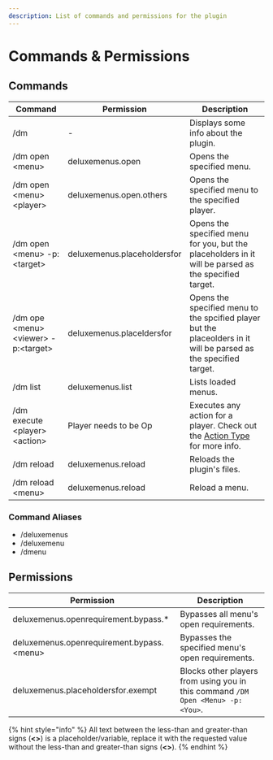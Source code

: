 ```yaml
---
description: List of commands and permissions for the plugin
---
```


# Commands & Permissions

## Commands

| **Command**                            | **Permission**              | Description                                                                                                                                                             |
| -------------------------------------- | --------------------------- | ----------------------------------------------------------------------------------------------------------------------------------------------------------------------- |
| /dm                                    | -                           | Displays some info about the plugin.                                                                                                                                    |
| /dm open \<menu>                       | deluxemenus.open            | Opens the specified menu.                                                                                                                                               |
| /dm open \<menu> \<player>             | deluxemenus.open.others     | Opens the specified menu to the specified player.                                                                                                                       |
| /dm open \<menu> -p:\<target>          | deluxemenus.placeholdersfor | Opens the specified menu for you, but the placeholders in it will be parsed as the specified target.                                                                    |
| /dm ope \<menu> \<viewer> -p:\<target> | deluxemenus.placeldersfor   | Opens the specified menu to the spcified player but the placeolders in it will be parsed as the specified target.                                                       |
| /dm list                               | deluxemenus.list            | Lists loaded menus.                                                                                                                                                     |
| /dm execute \<player> \<action>        | Player needs to be Op       | Executes any action for a player. Check out the [Action Type](https://wiki.helpch.at/clips-plugins/deluxemenus/options-and-configurations#actions-types) for more info. |
| /dm reload                             | deluxemenus.reload          | Reloads the plugin's files.                                                                                                                                             |
| /dm reload \<menu>                     | deluxemenus.reload          | Reload a menu.                                                                                                                                                          |

### Command Aliases

* /deluxemenus
* /deluxemenu
* /dmenu

## Permissions

| Permission                                 | Description                                                                     |
| ------------------------------------------ | ------------------------------------------------------------------------------- |
| deluxemenus.openrequirement.bypass.\*      | Bypasses all menu's open requirements.                                          |
| deluxemenus.openrequirement.bypass.\<menu> | Bypasses the specified menu's open requirements.                                |
| deluxemenus.placeholdersfor.exempt         | Blocks other players from using you in this command `/DM Open <Menu> -p:<You>`. |

{% hint style="info" %}
All text between the less-than and greater-than signs (**<>**) is a placeholder/variable, replace it with the requested value without the less-than and greater-than signs (**<>**).
{% endhint %}
